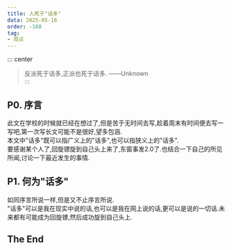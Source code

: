 ```yaml
---
title: 人死于"话多"
data: 2025-05-16
order: -160
tag:
- 观点
---
```


::: center
> 反派死于话多,正派也死于话多. ——Unknown  
:::

## P0. 序言

此文在学校的时候就已经在想过了,但是苦于无时间去写,趁着周末有时间便去写一写吧,第一次写长文可能不是很好,望多包涵.  
本文中"话多"既可以指广义上的"话多",也可以指狭义上的"话多".  
要感谢某个人了,回旋镖旋到自己头上来了,东窗事发2.0了.也结合一下自己的所见所闻,讨论一下最近发生的事情.  

## P1. 何为"话多"

如同序言所说一样,但是又不止序言所说.  
"话多"可以是我在现实中说的话,也可以是我在网上说的话,更可以是说的一切话.未来都有可能成为回旋镖,然后成功旋到自己头上.  

## The End